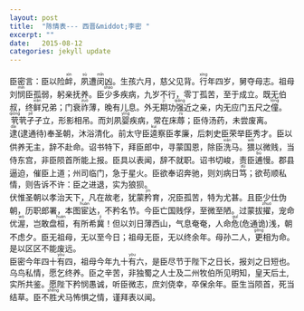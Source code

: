 ```yaml
---
layout: post
title:  "陈情表--- 西晋&middot;李密 "
excerpt: "" 
date:   2015-08-12
categories: jekyll update
--- 
```


臣密言：臣以险<ruby>衅<rt>xìn</rt></ruby>，<ruby>夙<rt>sù</rt></ruby>遭<ruby>闵<rt>mǐn</rt></ruby>凶。生孩六月，慈父见背。<ruby>行<rt>xíng</rt></ruby>年四岁，舅夺母志。祖母刘<ruby>悯<rt>mǐn</rt></ruby>臣孤弱，躬亲抚养。臣<ruby>少<rt>shào</rt></ruby>多疾病，九岁不行，零丁孤苦，至于成立。既无伯叔，终<ruby>鲜<rt>xiǎn</rt></ruby>兄弟；门衰<ruby>祚<rt>zuò</rt></ruby>薄，晚有儿息。外无<ruby>期<rt>jī</rt></ruby>功<ruby>强<rt>qiǎng</rt></ruby>近之亲，内无应门五尺之<ruby>僮<rt>tóng</rt></ruby>。<ruby>茕<rt>qióng</rt></ruby>茕<ruby>孑<rt>jié</rt></ruby>孑立，形影相吊。而刘夙<ruby>婴<rt>yīng</rt></ruby>疾病，常在床<ruby>蓐<rt>rù</rt></ruby>；臣侍汤药，未尝废离。  
<ruby>逮<rt>dài</rt></ruby>(逮通待)奉圣朝，沐浴清化。前太守臣<ruby>逵<rt>kuí</rt></ruby>察臣孝廉，后刺史臣荣举臣秀才。臣以供养无主，辞不赴命。诏书特下，拜臣郎中，寻蒙国恩，除臣<ruby>洗<rt>xiǎn</rt></ruby>马。<ruby>猥<rt>wěi</rt></ruby>以微贱，当侍东宫，非臣陨首所能上报。臣具以表闻，辞不就职。诏书切峻，责臣<ruby>逋<rt>bū</rt></ruby>慢。郡县逼迫，催臣上道；州司临门，急于星火。臣欲奉诏奔驰，则刘病日<ruby>笃<rt>dǔ</rt></ruby>；欲苟顺私情，则告诉不许：臣之进退，实为狼狈。  
伏惟圣朝以孝治天下，凡在故老，犹蒙<ruby>矜<rt>jīn</rt></ruby>育，况臣孤苦，特为尤甚。且臣少仕伪朝，历职郎署，本图<ruby>宦<rt>huàn</rt></ruby>达，不矜名节。今臣亡国贱俘，至微至陋。过蒙拔<ruby>擢<rt>zhuó</rt></ruby>，宠命优<ruby>渥<rt>wò</rt></ruby>，岂敢盘<ruby>桓<rt>huán</rt></ruby>，有所希<ruby>冀<rt>jì</rt></ruby>！但以刘日薄西山，气息奄奄，人命<ruby>危<rt>guǐ</rt></ruby>(危通诡)浅，朝不虑夕。臣无祖母，无以至今日；祖母无臣，无以终余年。母孙二人，<ruby>更<rt>gēng</rt></ruby>相为命。是以区区不能废远。  
臣密今年四十<ruby>有<rt>yòu</rt></ruby>四，祖母今年九十<ruby>有<rt>yòu</rt></ruby>六，是臣尽节于陛下之日长，报刘之日短也。乌鸟私情，愿乞终养。臣之辛苦，非独蜀之人士及二州牧伯所见明知，皇天后土,实所共鉴。愿陛下矜悯愚诚，听臣微志，庶刘侥幸，卒保余年。臣生当陨首，死当结草。臣不<ruby>胜<rt>shēng</rt></ruby>犬马怖惧之情，谨拜表以闻。



  

